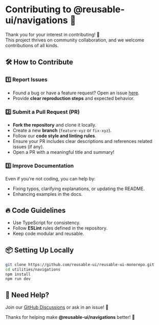 # Contributing to @reusable-ui/navigations 🔗  

Thank you for your interest in contributing! 🚀  
This project thrives on community collaboration, and we welcome contributions of all kinds.  

## 🛠️ How to Contribute  

### 1️⃣ **Report Issues**  
- Found a bug or have a feature request? Open an issue [here](https://github.com/reusable-ui/reusable-ui-monorepo/issues).  
- Provide **clear reproduction steps** and expected behavior.  

### 2️⃣ **Submit a Pull Request (PR)**  
- **Fork the repository** and clone it locally.  
- Create a new **branch** (`feature-xyz` or `fix-xyz`).  
- Follow our **code style and linting rules**.  
- Ensure your PR includes clear descriptions and references related issues (if any).  
- Open a PR with a meaningful title and summary!  

### 3️⃣ **Improve Documentation**  
Even if you're not coding, you can help by:  
- Fixing typos, clarifying explanations, or updating the README.  
- Enhancing examples in the docs.  

## 🔥 Code Guidelines  
- Use TypeScript for consistency.  
- Follow **ESLint** rules defined in the repository.  
- Keep code modular and reusable.  

## 📦 Setting Up Locally  
```sh
git clone https://github.com/reusable-ui/reusable-ui-monorepo.git
cd utilities/navigations
npm install
npm run dev
```

## 💬 Need Help?  
Join our [GitHub Discussions](https://github.com/reusable-ui/reusable-ui-monorepo/discussions) or ask in an issue! 🎉  

Thanks for helping make **@reusable-ui/navigations** better! 🚀  
